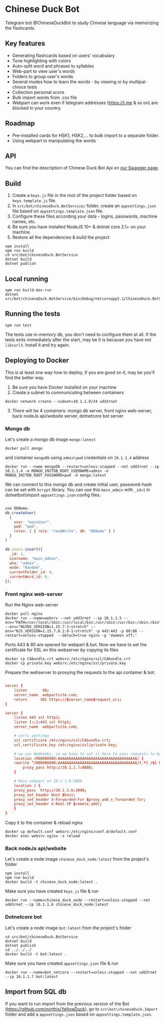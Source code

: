 # Chinese Duck Bot

Telegram bot @ChineseDuckBot to study Chinese language via memorizing the flashcards.

## Key features

- Generating flashcards based on users' vocabulary
- Tone highlighting with colors
- Auto-split word and phrases to syllables
- Web-part to view user's words
- Folders to group user's words
- Several modes how to learn the words - by viewing or by multipal-chioce tests
- Collection personal score
- Bulk import words from .csv file
- Webpart can work even if telegram addresses (https://t.me & so on) are blocked in your country.

## Roadmap

- Pre-installed cards for HSK1, HSK2,... to bulk import to a separate folder.
- Using webpart to manipulating the words

## API

You can find the description of Chinese Duck Bot Api on [our Swagger page](https://app.swaggerhub.com/apis/northis/chineseDuckApi/1.1.1-oas3).

## Build

1. Create a `keys.js` file in the root of the project folder based on `keys.template.js` file.
2. In `src/bot/chineseDuck.BotService/` folder, create an `appsettings.json` file based on `appsettings.template.json` file.
3. Configure these files according your data - logins, passwords, machine names, etc.
4. Be sure you have installed NodeJS 10+ & dotnet core 2.1+ on your machine.
5. Restore all the dependencies & build the project

```
npm install
npm run build
cd src/bot/chineseDuck.BotService
dotnet build
dotnet publish
```

## Local running

```
npm run build-dev-run
dotnet src/bot/chineseDuck.BotService/bin/Debug/netcoreapp2.1/ChineseDuck.BotService.dll
```

## Running the tests

```
npm run test
```

The tests use in-memory db, you don't need to configure them at all. If the tests exits immediately after the start, may be it is because you have not `libcurl3`. Install it and try again.

## Deploying to Docker

This is at least one way how to deploy, if you are good on it, may be you'll find the better way.

1. Be sure you have Docker installed on your machine
2. Create a subnet to communicating between containers

```
docker network create --subnet=10.1.1.0/24 udd3rnet
```

3. There will be 4 containers: mongo db server, front nginx web-server, back nodeJs api/website server, dotnetcore bot server

### Mongo db

Let's create a mongo db image `mongo:latest`

```
docker pull mongo
```

and container `mongoDb` using `admin\pwd` credentials on `10.1.1.4` address

```
docker run --name mongoDb --restart=unless-stopped --net udd3rnet --ip 10.1.1.4 -e MONGO_INITDB_ROOT_USERNAME=admin -e MONGO_INITDB_ROOT_PASSWORD=pwd -d mongo:latest
```

We can connect to this mongo db and create initial user, password-hash can be set with `bcrypt` library.
You can use this `main_admin` with `_id=1` in dotnetbot\import `appsettings.json` config files.

```js

use DbName;
db.createUser(
  {
    user: "mainUser",
    pwd: "pwd",
    roles: [ { role: "readWrite", db: "DbName" } ]
  }
)

db.users.insert({
  _id: 1,
  username: "main_admin",
  who: "admin",
  mode: "Random",
  currentFolder_id: 0,
  currentWord_id: 0,
});

```

### Front nginx web-server

Run the Nginx web-server

```
docker pull nginx
docker run --name=websrv --net udd3rnet --ip 10.1.1.5 --env="PATH=/usr/local/sbin:/usr/local/bin:/usr/sbin:/usr/bin:/sbin:/bin" --env="NGINX_VERSION=1.15.7-1~stretch" --env="NJS_VERSION=1.15.7.0.2.6-1~stretch" -p 443:443 -p 80:80 --restart=unless-stopped  --detach=true nginx -g 'daemon off;'
```

Ports 443 & 80 are opened for webpart & bot.
Now we have to set the certificate for SSL on this webserver by copying its files

```
docker cp CAbundle.crt websrv:/etc/nginx/ssl/CAbundle.crt
docker cp private.key websrv:/etc/nginx/ssl/private.key
```

Prepare the webserver to proxying the requests to the api container & bot.

```conf

server {
    listen       80;
    server_name  webpartsite.com;
    return      301 https://$server_name$request_uri;
}

server {
    listen 443 ssl http2;
    listen [::]:443 ssl http2;
    server_name  webpartsite.com;

    # certs settings
    ssl_certificate /etc/nginx/ssl/CAbundle.crt;
    ssl_certificate_key /etc/nginx/ssl/private.key;

    # we use Webhooks, so we have to set it here to pass requests to bot on 10.1.1.7:8080
    location /000000000:AAAAAAAAAAAAAAAAAAAAAAAAAAAAAAAAAAAA/ {
	rewrite ^/000000000:AAAAAAAAAAAAAAAAAAAAAAAAAAAAAAAAAAAA/(.*) /$1 break;
        proxy_pass http://10.1.1.7:8080;
    }

    # Main webpart on 10.1.1.6:3000
    location / {
	proxy_pass  http://10.1.1.6:3000;
	proxy_set_header Host $host;
	proxy_set_header X-Forwarded-For $proxy_add_x_forwarded_for;
	proxy_set_header X-Real-IP $remote_addr;
    }
}
```

Copy it to the container & reload nginx

```
docker cp default.conf websrv:/etc/nginx/conf.d/default.conf
docker exec websrv nginx -s reload
```

### Back nodeJs api/website

Let's create a node image `chinese_duck_node:latest` from the project's folder

```
npm install
npm run build
docker build -t chinese_duck_node:latest .
```

Make sure you have created `keys.js` file & run

```
docker run --name=chinese_duck_node --restart=unless-stopped --net udd3rnet --ip 10.1.1.6 chinese_duck_node:latest
```

### Dotnetcore bot

Let's create a node image `bot:latest` from the project's folder

```
cd src/bot/chineseDuck.BotService
dotnet build
dotnet publish
cd ../../../
docker build -t bot:latest .
```

Make sure you have created `appsettings.json` file & run

```
docker run --name=bot_netcore --restart=unless-stopped --net udd3rnet --ip 10.1.1.7 bot:latest
```

## Import from SQL db

If you want to run import from the previous version of the Bot (https://github.com/northis/YellowDuck), go to `src\bot\chineseDuck.Import` folder and add a `appsettings.json` based on `appsettings.template.json`.
